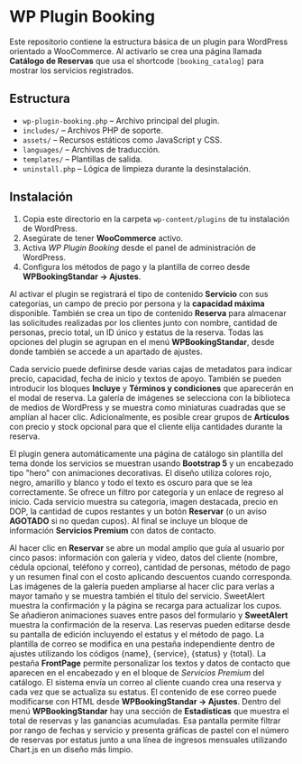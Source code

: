 # WP Plugin Booking

Este repositorio contiene la estructura básica de un plugin para WordPress orientado a WooCommerce. Al activarlo se crea una página llamada **Catálogo de Reservas** que usa el shortcode `[booking_catalog]` para mostrar los servicios registrados.

## Estructura

- `wp-plugin-booking.php` – Archivo principal del plugin.
- `includes/` – Archivos PHP de soporte.
- `assets/` – Recursos estáticos como JavaScript y CSS.
- `languages/` – Archivos de traducción.
- `templates/` – Plantillas de salida.
- `uninstall.php` – Lógica de limpieza durante la desinstalación.

## Instalación

1. Copia este directorio en la carpeta `wp-content/plugins` de tu instalación de WordPress.
2. Asegúrate de tener **WooCommerce** activo.
3. Activa *WP Plugin Booking* desde el panel de administración de WordPress.
4. Configura los métodos de pago y la plantilla de correo desde **WPBookingStandar → Ajustes**.

Al activar el plugin se registrará el tipo de contenido **Servicio** con sus categorías, un campo de precio por persona y la **capacidad máxima** disponible. También se crea un tipo de contenido **Reserva** para almacenar las solicitudes realizadas por los clientes junto con nombre, cantidad de personas, precio total, un ID único y estatus de la reserva. Todas las opciones del plugin se agrupan en el menú **WPBookingStandar**, desde donde también se accede a un apartado de ajustes.

Cada servicio puede definirse desde varias cajas de metadatos para indicar precio, capacidad, fecha de inicio y textos de apoyo. También se pueden introducir los bloques **Incluye** y **Términos y condiciones** que aparecerán en el modal de reserva. La galería de imágenes se selecciona con la biblioteca de medios de WordPress y se muestra como miniaturas cuadradas que se amplían al hacer clic.
Adicionalmente, es posible crear grupos de **Artículos** con precio y stock opcional para que el cliente elija cantidades durante la reserva.

 El plugin genera automáticamente una página de catálogo sin plantilla del tema donde los servicios se muestran usando **Bootstrap 5** y un encabezado tipo "hero" con animaciones decorativas. El diseño utiliza colores rojo, negro, amarillo y blanco y todo el texto es oscuro para que se lea correctamente. Se ofrece un filtro por categoría y un enlace de regreso al inicio. Cada servicio muestra su categoría, imagen destacada, precio en DOP, la cantidad de cupos restantes y un botón **Reservar** (o un aviso **AGOTADO** si no quedan cupos). Al final se incluye un bloque de información **Servicios Premium** con datos de contacto.

 Al hacer clic en **Reservar** se abre un modal amplio que guía al usuario por cinco pasos: información con galería y video, datos del cliente (nombre, cédula opcional, teléfono y correo), cantidad de personas, método de pago y un resumen final con el costo aplicando descuentos cuando corresponda. Las imágenes de la galería pueden ampliarse al hacer clic para verlas a mayor tamaño y se muestra también el título del servicio. SweetAlert muestra la confirmación y la página se recarga para actualizar los cupos.
Se añadieron animaciones suaves entre pasos del formulario y **SweetAlert** muestra la confirmación de la reserva. Las reservas pueden editarse desde su pantalla de edición incluyendo el estatus y el método de pago. La plantilla de correo se modifica en una pestaña independiente dentro de ajustes utilizando los códigos {name}, {service}, {status} y {total}. La pestaña **FrontPage** permite personalizar los textos y datos de contacto que aparecen en el encabezado y en el bloque de *Servicios Premium* del catálogo.
El sistema envía un correo al cliente cuando crea una reserva y cada vez que se actualiza su estatus. El contenido de ese correo puede modificarse con HTML desde **WPBookingStandar → Ajustes**.
Dentro del menú **WPBookingStandar** hay una sección de **Estadísticas** que muestra el total de reservas y las ganancias acumuladas.
Esa pantalla permite filtrar por rango de fechas y servicio y presenta gráficas de pastel con el número de reservas por estatus junto a una línea de ingresos mensuales utilizando Chart.js en un diseño más limpio.

